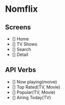 # Nomflix

## Screens

- [] Home
- [] TV Shows
- [] Search
- [] Detail

## API Verbs

- [] Now playing(moive)
- [] Top Rated(TV, Movie)
- [] Popular(TV, Movie)
- [] Airing Today(TV)
